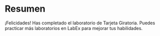 # Resumen

¡Felicidades! Has completado el laboratorio de Tarjeta Giratoria. Puedes practicar más laboratorios en LabEx para mejorar tus habilidades.
